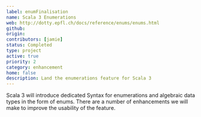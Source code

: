 ```yaml
---
label: enumFinalisation
name: Scala 3 Enumerations
web: http://dotty.epfl.ch/docs/reference/enums/enums.html
github:
origin:
contributors: [jamie]
status: Completed
type: project
active: true
priority: 2
category: enhancement
home: false
description: Land the enumerations feature for Scala 3
---
```


Scala 3 will introduce dedicated Syntax for enumerations and algebraic data types in the form of enums. There are a
number of enhancements we will make to improve the usability of the feature.
